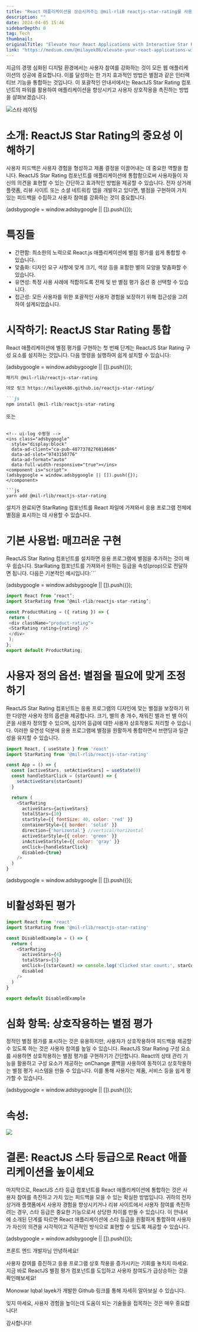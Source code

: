 ```yaml
---
title: "React 애플리케이션을 상승시켜주는 @mil-rliB reactjs-star-rating를 사용하여 대화형 별점을 추가해보세요!"
description: ""
date: 2024-04-05 15:46
sidebarDepth: 0
tag: Tech
thumbnail: 
originalTitle: "Elevate Your React Applications with Interactive Star Ratings Using @mil-rlib reactjs-star-rating"
link: "https://medium.com/@milayek86/elevate-your-react-applications-with-interactive-star-ratings-using-mil-rlib-reactjs-star-rating-89c16a2d312f"
---
```



지금의 경쟁 심화된 디지털 환경에서는 사용자 참여를 강화하는 것이 모든 웹 애플리케이션의 성공에 중요합니다. 이를 달성하는 한 가지 효과적인 방법은 별점과 같은 인터랙티브 기능을 통합하는 것입니다. 이 포괄적인 안내서에서는 ReactJS Star Rating 컴포넌트의 파워를 활용하여 애플리케이션을 향상시키고 사용자 상호작용을 촉진하는 방법을 살펴보겠습니다.

![스타 레이팅](https://miro.medium.com/v2/resize:fit:800/1*LZPO47MOhKzcpbk324pTIQ.gif)

# 소개: ReactJS Star Rating의 중요성 이해하기

사용자 피드백은 사용자 경험을 형성하고 제품 결정을 이끌어내는 데 중요한 역할을 합니다. ReactJS Star Rating 컴포넌트를 애플리케이션에 통합함으로써 사용자들이 자신의 의견을 표현할 수 있는 간단하고 효과적인 방법을 제공할 수 있습니다. 전자 상거래 플랫폼, 리뷰 사이트 또는 소셜 네트워킹 앱을 개발하고 있다면, 별점을 구현하여 가치 있는 피드백을 수집하고 사용자 참여를 강화하는 것이 중요합니다.

<!-- ui-log 수평형 -->
<ins class="adsbygoogle"
  style="display:block"
  data-ad-client="ca-pub-4877378276818686"
  data-ad-slot="9743150776"
  data-ad-format="auto"
  data-full-width-responsive="true"></ins>
<component is="script">
(adsbygoogle = window.adsbygoogle || []).push({});
</component>

# 특징들

- 간편함: 최소한의 노력으로 React.js 애플리케이션에 별점 평가를 쉽게 통합할 수 있습니다.
- 맞춤화: 디자인 요구 사항에 맞게 크기, 색상 등을 포함한 별의 모양을 맞춤화할 수 있습니다.
- 유연성: 특정 사용 사례에 적합하도록 전체 및 반 별점 평가 옵션 중 선택할 수 있습니다.
- 접근성: 모든 사용자를 위한 포괄적인 사용자 경험을 보장하기 위해 접근성을 고려하여 설계되었습니다.

# 시작하기: ReactJS Star Rating 통합

React 애플리케이션에 별점 평가를 구현하는 첫 번째 단계는 ReactJS Star Rating 구성 요소를 설치하는 것입니다. 다음 명령을 실행하여 쉽게 설치할 수 있습니다:

<!-- ui-log 수평형 -->
<ins class="adsbygoogle"
  style="display:block"
  data-ad-client="ca-pub-4877378276818686"
  data-ad-slot="9743150776"
  data-ad-format="auto"
  data-full-width-responsive="true"></ins>
<component is="script">
(adsbygoogle = window.adsbygoogle || []).push({});
</component>

```markdown
패키지 @mil-rlib/reactjs-star-rating

데모 링크 https://milayek86.github.io/reactjs-star-rating/

```js
npm install @mil-rlib/reactjs-star-rating
```

또는
```

<!-- ui-log 수평형 -->
<ins class="adsbygoogle"
  style="display:block"
  data-ad-client="ca-pub-4877378276818686"
  data-ad-slot="9743150776"
  data-ad-format="auto"
  data-full-width-responsive="true"></ins>
<component is="script">
(adsbygoogle = window.adsbygoogle || []).push({});
</component>

```js
yarn add @mil-rlib/reactjs-star-rating
```

설치가 완료되면 StarRating 컴포넌트를 React 파일에 가져와서 응용 프로그램 전체에 별점을 표시하는 데 사용할 수 있습니다.

# 기본 사용법: 매끄러운 구현

ReactJS Star Rating 컴포넌트를 설치하면 응용 프로그램에 별점을 추가하는 것이 매우 쉽습니다. StarRating 컴포넌트를 가져와서 원하는 등급을 속성(prop)으로 전달하면 됩니다. 다음은 기본적인 예시입니다:```

<!-- ui-log 수평형 -->
<ins class="adsbygoogle"
  style="display:block"
  data-ad-client="ca-pub-4877378276818686"
  data-ad-slot="9743150776"
  data-ad-format="auto"
  data-full-width-responsive="true"></ins>
<component is="script">
(adsbygoogle = window.adsbygoogle || []).push({});
</component>

```js
import React from ‘react’;
import StarRating from ‘@mil-rlib/reactjs-star-rating’;

const ProductRating = ({ rating }) => {
 return (
 <div className="product-rating">
 <StarRating rating={rating} />
 </div>
 );
};
export default ProductRating;
```

# 사용자 정의 옵션: 별점을 필요에 맞게 조정하기

ReactJS Star Rating 컴포넌트는 응용 프로그램의 디자인에 맞는 별점을 보장하기 위한 다양한 사용자 정의 옵션을 제공합니다. 크기, 별의 총 개수, 채워진 별과 빈 별 아이콘을 사용자 정의할 수 있으며, 심지어 등급에 대한 사용자 상호작용도 처리할 수 있습니다. 이러한 유연성 덕분에 응용 프로그램에 별점을 원활하게 통합하면서 브랜딩과 일관성을 유지할 수 있습니다.

```js
import React, { useState } from 'react'
import StarRating from '@mil-rlib/reactjs-star-rating'

const App = () => {
  const [activeStars, setActiveStars] = useState(0)
  const handleStarClick = (starCount) => {
    setActiveStars(starCount)
  }

  return (
    <StarRating
      activeStars={activeStars}
      totalStars={10}
      starStyle={{ fontSize: 40, color: 'red' }}
      containerStyle={{ border: 'solid' }}
      direction={'horizontal'} //vertical/horizontal
      activeStarStyle={{ color: 'green' }}
      inActiveStarStyle={{ color: 'gray' }}
      onClick={handleStarClick}
      disabled={true}
    />
  )
}
```

<!-- ui-log 수평형 -->
<ins class="adsbygoogle"
  style="display:block"
  data-ad-client="ca-pub-4877378276818686"
  data-ad-slot="9743150776"
  data-ad-format="auto"
  data-full-width-responsive="true"></ins>
<component is="script">
(adsbygoogle = window.adsbygoogle || []).push({});
</component>

# 비활성화된 평가

```js
import React from 'react'
import StarRating from '@mil-rlib/reactjs-star-rating'

const DisabledExample = () => {
  return (
    <StarRating
      activeStars={4}
      totalStars={5}
      onClick={(starCount) => console.log('Clicked star count:', starCount)}
      disabled
    />
  )
}

export default DisabledExample
```

# 심화 항목: 상호작용하는 별점 평가

정적인 별점 평가를 표시하는 것은 유용하지만, 사용자가 상호작용하여 피드백을 제공할 수 있도록 하는 것은 사용자 참여를 높일 수 있습니다. ReactJS Star Rating 구성 요소를 사용하면 상호작용하는 별점 평가를 구현하기가 간단합니다. React의 상태 관리 기능을 활용하고 구성 요소가 제공하는 onChange 콜백을 사용하여 동적이고 상호작용하는 별점 평가 시스템을 만들 수 있습니다. 이를 통해 사용자는 제품, 서비스 등을 쉽게 평가할 수 있습니다.

<!-- ui-log 수평형 -->
<ins class="adsbygoogle"
  style="display:block"
  data-ad-client="ca-pub-4877378276818686"
  data-ad-slot="9743150776"
  data-ad-format="auto"
  data-full-width-responsive="true"></ins>
<component is="script">
(adsbygoogle = window.adsbygoogle || []).push({});
</component>

# 속성:

<img src="./img/ElevateYourReactApplicationswithInteractiveStarRatingsUsingmil-rlibreactjs-star-rating_1.png" />

# 결론: ReactJS 스타 등급으로 React 애플리케이션을 높이세요

마지막으로, ReactJS 스타 등급 컴포넌트를 React 애플리케이션에 통합하는 것은 사용자 참여를 촉진하고 가치 있는 피드백을 모을 수 있는 확실한 방법입니다. 귀하의 전자 상거래 플랫폼에서 사용자 경험을 향상시키거나 리뷰 사이트에서 사용자 참여를 촉진하려는 경우, 스타 등급은 중요한 기능으로서 상당한 차이를 만들 수 있습니다. 이 안내서에 소개된 단계를 따르면 React 애플리케이션에 스타 등급을 원활하게 통합하여 사용자가 자신의 의견을 시각적이고 직관적인 방식으로 표현할 수 있도록 제공할 수 있습니다.

<!-- ui-log 수평형 -->
<ins class="adsbygoogle"
  style="display:block"
  data-ad-client="ca-pub-4877378276818686"
  data-ad-slot="9743150776"
  data-ad-format="auto"
  data-full-width-responsive="true"></ins>
<component is="script">
(adsbygoogle = window.adsbygoogle || []).push({});
</component>

프론트 엔드 개발자님 안녕하세요!

사용자 참여를 증진하고 응용 프로그램 상호 작용을 증가시키는 기회를 놓치지 마세요. 지금 바로 ReactJS 별점 평가 컴포넌트를 도입하고 사용자 참여도가 급상승하는 것을 확인해보세요!

Monowar Iqbal layek가 개발한 Github 링크를 통해 자세히 알아보실 수 있습니다.

잊지 마세요, 사용자 경험을 높이는데 도움이 되는 기술들을 접목하는 것은 매우 중요합니다!

감사합니다!